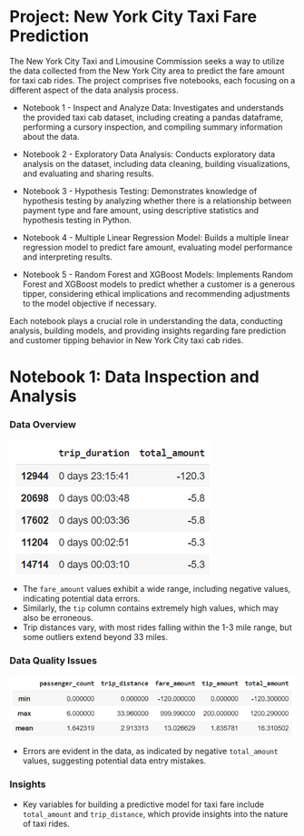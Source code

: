 # Project: New York City Taxi Fare Prediction

The New York City Taxi and Limousine Commission seeks a way to utilize the data collected from the New York City area to predict the fare amount for taxi cab rides. The project comprises five notebooks, each focusing on a different aspect of the data analysis process.

- Notebook 1 - Inspect and Analyze Data: Investigates and understands the provided taxi cab dataset, including creating a pandas dataframe, performing a cursory inspection, and compiling summary information about the data.

- Notebook 2 - Exploratory Data Analysis: Conducts exploratory data analysis on the dataset, including data cleaning, building visualizations, and evaluating and sharing results.

- Notebook 3 - Hypothesis Testing: Demonstrates knowledge of hypothesis testing by analyzing whether there is a relationship between payment type and fare amount, using descriptive statistics and hypothesis testing in Python.

- Notebook 4 - Multiple Linear Regression Model: Builds a multiple linear regression model to predict fare amount, evaluating model performance and interpreting results.

- Notebook 5 - Random Forest and XGBoost Models: Implements Random Forest and XGBoost models to predict whether a customer is a generous tipper, considering ethical implications and recommending adjustments to the model objective if necessary.

Each notebook plays a crucial role in understanding the data, conducting analysis, building models, and providing insights regarding fare prediction and customer tipping behavior in New York City taxi cab rides.

# Notebook 1: Data Inspection and Analysis

### Data Overview
![Data Overview](images/1.png)

- The `fare_amount` values exhibit a wide range, including negative values, indicating potential data errors.
- Similarly, the `tip` column contains extremely high values, which may also be erroneous.
- Trip distances vary, with most rides falling within the 1-3 mile range, but some outliers extend beyond 33 miles.

### Data Quality Issues
![Data Quality Issues](images/2.png)

- Errors are evident in the data, as indicated by negative `total_amount` values, suggesting potential data entry mistakes.

### Insights

- Key variables for building a predictive model for taxi fare include `total_amount` and `trip_distance`, which provide insights into the nature of taxi rides.
